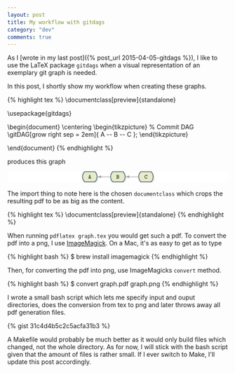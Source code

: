 ```yaml
---
layout: post
title: My workflow with gitdags
category: "dev"
comments: true
---
```


As I [wrote in my last post]({% post_url 2015-04-05-gitdags %}), I like to
use the LaTeX package `gitdags` when a visual representation of an exemplary git
graph is needed.

In this post, I shortly show my workflow when creating these graphs.

{% highlight tex %}
\documentclass[preview]{standalone}

\usepackage{gitdags}

\begin{document}
    \centering
    \begin{tikzpicture}
      % Commit DAG
      \gitDAG[grow right sep = 2em]{
        A -- B -- C
      };
    \end{tikzpicture}

\end{document}
{% endhighlight %}

produces this graph

![Simple Commits](/assets/graphimages/commit-1.png)

The import thing to note here is the chosen `documentclass` which crops the
resulting pdf to be as big as the content.

{% highlight tex %}
\documentclass[preview]{standalone}
{% endhighlight %}

When running `pdflatex graph.tex` you would get such a pdf. To convert the pdf
into a png, I use [ImageMagick](http://www.imagemagick.org/). On a Mac, it's as
easy to get as to type

{% highlight bash %}
$ brew install imagemagick
{% endhighlight %}

Then, for converting the pdf into png, use ImageMagicks `convert` method.

{% highlight bash %}
$ convert graph.pdf graph.png
{% endhighlight %}

I wrote a small bash script which lets me specify input and ouput directories,
does the conversion from tex to png and later throws away all pdf generation
files.

{% gist 31c4d4b5c2c5acfa31b3 %}

A Makefile would probably be much better as it would only build files which
changed, not the whole directory. As for now, I will stick with the bash script
given that the amount of files is rather small. If I ever switch to Make, I'll update
this post accordingly.
